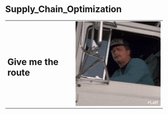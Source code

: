 # Supply_Chain_Optimization


<table>
  <tr>
    <td><h1>Give me the route </h1></td>
    <td><img src="/pic/truck.gif" alt="Tip GIF" width="350" /></td>
  </tr>
</table>
